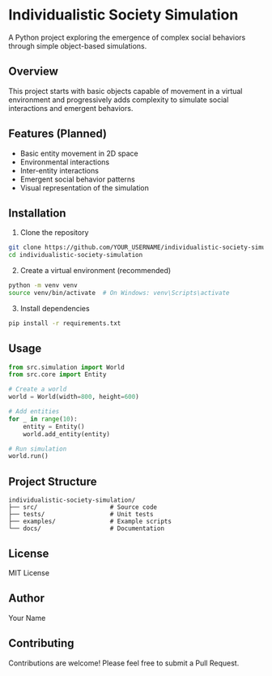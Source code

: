 # Individualistic Society Simulation

A Python project exploring the emergence of complex social behaviors through simple object-based simulations.

## Overview

This project starts with basic objects capable of movement in a virtual environment and progressively adds complexity to simulate social interactions and emergent behaviors.

## Features (Planned)

- Basic entity movement in 2D space
- Environmental interactions
- Inter-entity interactions
- Emergent social behavior patterns
- Visual representation of the simulation

## Installation

1. Clone the repository

```bash
git clone https://github.com/YOUR_USERNAME/individualistic-society-simulation.git
cd individualistic-society-simulation
```

2. Create a virtual environment (recommended)

```bash
python -m venv venv
source venv/bin/activate  # On Windows: venv\Scripts\activate
```

3. Install dependencies

```bash
pip install -r requirements.txt
```

## Usage

```python
from src.simulation import World
from src.core import Entity

# Create a world
world = World(width=800, height=600)

# Add entities
for _ in range(10):
    entity = Entity()
    world.add_entity(entity)

# Run simulation
world.run()
```

## Project Structure

```
individualistic-society-simulation/
├── src/                    # Source code
├── tests/                  # Unit tests
├── examples/               # Example scripts
└── docs/                   # Documentation
```

## License

MIT License

## Author

Your Name

## Contributing

Contributions are welcome! Please feel free to submit a Pull Request.
